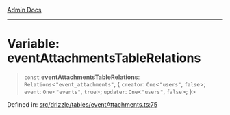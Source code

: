 [Admin Docs](/)

***

# Variable: eventAttachmentsTableRelations

> `const` **eventAttachmentsTableRelations**: `Relations`\<`"event_attachments"`, \{ `creator`: `One`\<`"users"`, `false`\>; `event`: `One`\<`"events"`, `true`\>; `updater`: `One`\<`"users"`, `false`\>; \}\>

Defined in: [src/drizzle/tables/eventAttachments.ts:75](https://github.com/PurnenduMIshra129th/talawa-api/blob/4369c9351f5b76f958b297b25ab2b17196210af9/src/drizzle/tables/eventAttachments.ts#L75)
